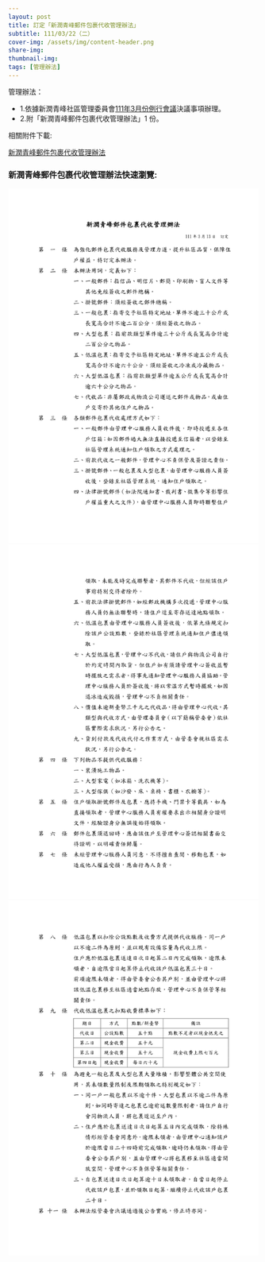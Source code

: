 ```yaml
---
layout: post
title: 訂定「新潤青峰郵件包裹代收管理辦法」
subtitle: 111/03/22（二）
cover-img: /assets/img/content-header.png
share-img: 
thumbnail-img:
tags: [管理辦法]
---
```


管理辦法：
- 1.依據新潤青峰社區管理委員會[111年3月份例行會議](https://bq01.github.io/2022-03-13-meeting/)決議事項辦理。
- 2.附「新潤青峰郵件包裹代收管理辦法」1 份。

相關附件下載:

[新潤青峰郵件包裹代收管理辦法](../assets/post/20220322/新潤青峰郵件包裹代收管理辦法.pdf)

### 新潤青峰郵件包裹代收管理辦法快速瀏覽:

![](../assets/post/20220322/mail-package-01.png)
![](../assets/post/20220322/mail-package-02.png)
![](../assets/post/20220322/mail-package-03.png)
